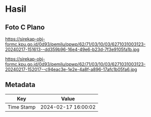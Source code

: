 # Hasil

## Foto C Plano

https://sirekap-obj-formc.kpu.go.id/0d93/pemilu/ppwp/62/71/03/10/03/6271031003123-20240217-151613--dd359b96-16e4-49e6-b23d-7f3e9105fa1b.jpg

https://sirekap-obj-formc.kpu.go.id/0d93/pemilu/ppwp/62/71/03/10/03/6271031003123-20240217-152017--c94eac3e-1e2e-4a8f-a896-17afc1b05fa6.jpg


## Metadata

| Key        | Value               |
| ---------- | ------------------- |
| Time Stamp | 2024-02-17 16:00:02 |



